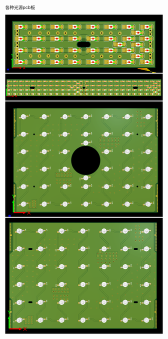 各种光源pcb板

![image](https://raw.githubusercontent.com/ourkix/PCB_IRLEDBorad/master/IR60-19_5GF/IR60-19_5GF.png)
![image](https://raw.githubusercontent.com/ourkix/PCB_IRLEDBorad/master/IR180-19_5GF/IR180-19_5GF.png)
![image](https://raw.githubusercontent.com/ourkix/PCB_IRLEDBorad/master/IR180-250GF/IR180-250GF.png)
![image](https://raw.githubusercontent.com/ourkix/PCB_IRLEDBorad/master/IR180-250GF/IR180-250GF-nohole.png)
